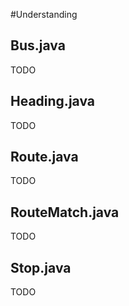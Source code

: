 #Understanding

## Bus.java
TODO

## Heading.java
TODO

## Route.java
TODO

## RouteMatch.java
TODO

## Stop.java
TODO